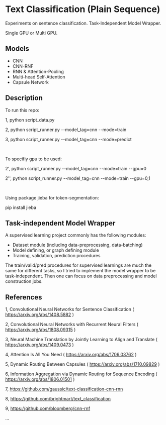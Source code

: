 # Text Classification (Plain Sequence)

Experiments on sentence classification. Task-Independent Model Wrapper. 

Single GPU or Multi GPU.


## Models

* CNN
* CNN-RNF
* RNN & Attention-Pooling
* Multi-head Self-Attention
* Capsule Network

## Description

To run this repo:

1, python script_data.py

2, python script_runner.py --model_tag=cnn --mode=train

3, python script_runner.py --model_tag=cnn --mode=predict


</br>


To specifiy gpu to be used:

2', python script_runner.py --model_tag=cnn --mode=train --gpu=0

2'', python script_runner.py --model_tag=cnn --mode=train --gpu=0,1


</br>

Using package jieba for token-segmentation:

pip install jieba


## Task-independent Model Wrapper

A supervised learning project commonly has the following modules:

* Dataset module (including data-preprocessing, data-batching)
* Model defining, or graph defining module
* Training, validation, prediction procedures

The train/valid/pred procedures for supervised learnings are much the same for different tasks, so I tried to implement the model wrapper to be task-independent. Then one can focus on data preprocessing and model construction jobs.



## References

1, Convolutional Neural Networks for Sentence Classification ( https://arxiv.org/abs/1408.5882 )

2, Convolutional Neural Networks with Recurrent Neural Filters ( https://arxiv.org/abs/1808.09315 )

3, Neural Machine Translation by Jointly Learning to Align and Translate ( https://arxiv.org/abs/1409.0473 )

4, Attention Is All You Need ( https://arxiv.org/abs/1706.03762 )

5, Dynamic Routing Between Capsules ( https://arxiv.org/abs/1710.09829 )

6, Information Aggregation via Dynamic Routing for Sequence Encoding ( https://arxiv.org/abs/1806.01501 )

7, https://github.com/gaussic/text-classification-cnn-rnn

8, https://github.com/brightmart/text_classification

9, https://github.com/bloomberg/cnn-rnf

...


